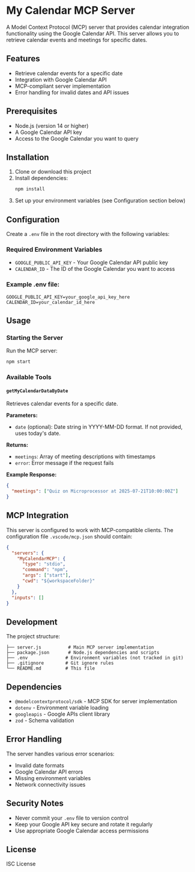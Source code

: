 # My Calendar MCP Server

A Model Context Protocol (MCP) server that provides calendar integration functionality using the Google Calendar API. This server allows you to retrieve calendar events and meetings for specific dates.

## Features

- Retrieve calendar events for a specific date
- Integration with Google Calendar API
- MCP-compliant server implementation
- Error handling for invalid dates and API issues

## Prerequisites

- Node.js (version 14 or higher)
- A Google Calendar API key
- Access to the Google Calendar you want to query

## Installation

1. Clone or download this project
2. Install dependencies:
   ```bash
   npm install
   ```
3. Set up your environment variables (see Configuration section below)

## Configuration

Create a `.env` file in the root directory with the following variables:

### Required Environment Variables

- `GOOGLE_PUBLIC_API_KEY` - Your Google Calendar API public key
- `CALENDAR_ID` - The ID of the Google Calendar you want to access

### Example .env file:

```env
GOOGLE_PUBLIC_API_KEY=your_google_api_key_here
CALENDAR_ID=your_calendar_id_here
```

## Usage

### Starting the Server

Run the MCP server:

```bash
npm start
```

### Available Tools

#### `getMyCalendarDataByDate`

Retrieves calendar events for a specific date.

**Parameters:**

- `date` (optional): Date string in YYYY-MM-DD format. If not provided, uses today's date.

**Returns:**

- `meetings`: Array of meeting descriptions with timestamps
- `error`: Error message if the request fails

**Example Response:**

```json
{
  "meetings": ["Quiz on Microprocessor at 2025-07-21T10:00:00Z"]
}
```

## MCP Integration

This server is configured to work with MCP-compatible clients. The configuration file `.vscode/mcp.json` should contain:

```json
{
  "servers": {
    "MyCalendarMCP": {
      "type": "stdio",
      "command": "npm",
      "args": ["start"],
      "cwd": "${workspaceFolder}"
    }
  },
  "inputs": []
}
```

## Development

The project structure:

```
├── server.js          # Main MCP server implementation
├── package.json       # Node.js dependencies and scripts
├── .env              # Environment variables (not tracked in git)
├── .gitignore        # Git ignore rules
└── README.md         # This file
```

## Dependencies

- `@modelcontextprotocol/sdk` - MCP SDK for server implementation
- `dotenv` - Environment variable loading
- `googleapis` - Google APIs client library
- `zod` - Schema validation

## Error Handling

The server handles various error scenarios:

- Invalid date formats
- Google Calendar API errors
- Missing environment variables
- Network connectivity issues

## Security Notes

- Never commit your `.env` file to version control
- Keep your Google API key secure and rotate it regularly
- Use appropriate Google Calendar access permissions

## License

ISC License
